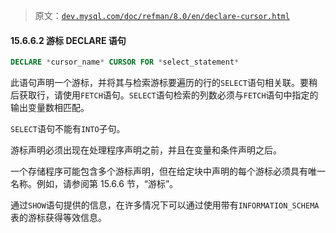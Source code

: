 > 原文：[`dev.mysql.com/doc/refman/8.0/en/declare-cursor.html`](https://dev.mysql.com/doc/refman/8.0/en/declare-cursor.html)

#### 15.6.6.2 游标 DECLARE 语句

```sql
DECLARE *cursor_name* CURSOR FOR *select_statement*
```

此语句声明一个游标，并将其与检索游标要遍历的行的`SELECT`语句相关联。要稍后获取行，请使用`FETCH`语句。`SELECT`语句检索的列数必须与`FETCH`语句中指定的输出变量数相匹配。

`SELECT`语句不能有`INTO`子句。

游标声明必须出现在处理程序声明之前，并且在变量和条件声明之后。

一个存储程序可能包含多个游标声明，但在给定块中声明的每个游标必须具有唯一名称。例如，请参阅第 15.6.6 节，“游标”。

通过`SHOW`语句提供的信息，在许多情况下可以通过使用带有`INFORMATION_SCHEMA`表的游标获得等效信息。
